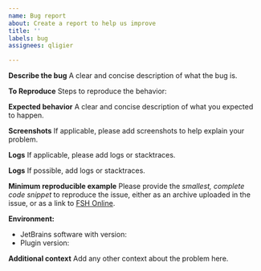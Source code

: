 ```yaml
---
name: Bug report
about: Create a report to help us improve
title: ''
labels: bug
assignees: qligier

---
```


**Describe the bug**
A clear and concise description of what the bug is.

**To Reproduce**
Steps to reproduce the behavior:


**Expected behavior**
A clear and concise description of what you expected to happen.

**Screenshots**
If applicable, please add screenshots to help explain your problem.

**Logs**
If applicable, please add logs or stacktraces.

**Logs**
If possible, add logs or stacktraces.

**Minimum reproducible example**
Please provide the _smallest, complete code snippet_ to reproduce the issue, either as an archive uploaded in the issue, or as a link to [FSH Online](https://fshschool.org/FSHOnline/).

**Environment:**
 - JetBrains software with version: 
 - Plugin version: 

**Additional context**
Add any other context about the problem here.

